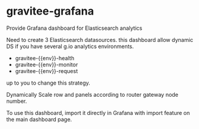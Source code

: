 # gravitee-grafana

Provide Grafana dashboard for Elasticsearch analytics

Need to create 3 Elasticsearch datasources.
this dashboard allow dynamic DS if you have several g.io analytics environments.

* gravitee-{{env}}-health
* gravitee-{{env}}-monitor
* gravitee-{{env}}-request

up to you to change this strategy.

Dynamically Scale row and panels according to router gateway node number.

To use this dashboard, import it directly in Grafana with import feature on the main dashboard page.

